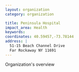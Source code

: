 ```yaml
---
layout: organization
category: organization

title: Peninsula Hospital
impact_area: Health
keywords: 
coordinates: 40.59457,-73.78144
address: |
  51-15 Beach Channel Drive
  Far Rockaway NY 11691
---
```

Organization's overview
